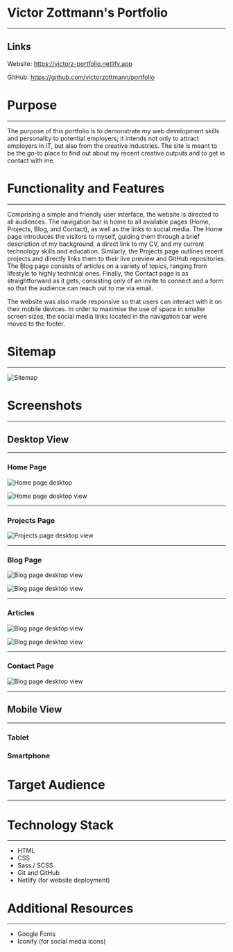 

# Victor Zottmann's Portfolio

---

## Links

Website: https://victorz-portfolio.netlify.app

GitHub: https://github.com/victorzottmann/portfolio

# Purpose

---

The purpose of this portfolio is to demonstrate my web development skills and personality to potential employers; it intends not only to attract employers in IT, but also from the creative industries. The site is meant to be the go-to place to find out about my recent creative outputs and to get in contact with me.

# Functionality and Features

---

Comprising a simple and friendly user interface, the website is directed to all audiences. The navigation bar is home to all available pages (Home, Projects, Blog, and Contact), as well as the links to social media. The Home page introduces the visitors to myself, guiding them through a brief description of my background, a direct link to my CV, and my current technology skills and education. Similarly, the Projects page outlines recent projects and directly links them to their live preview and GitHub repositories. The Blog page consists of articles on a variety of topics, ranging from lifestyle to highly technical ones. Finally, the Contact page is as straightforward as it gets, consisting only of an invite to connect and a form so that the audience can reach out to me via email. 

The website was also made responsive so that users can interact with it on their mobile devices. In order to maximise the use of space in smaller screen sizes, the social media links located in the navigation bar were moved to the footer.

# Sitemap

---

![Sitemap](src/docs/screenshots/sitemap.jpg)

# Screenshots

---

## Desktop View

---

### Home Page

![Home page desktop](src/docs/screenshots/home-desktop1.jpg)



![Home page desktop view](src/docs/screenshots/home-desktop2.jpg)

---

### Projects Page

![Projects page desktop view](src/docs/screenshots/projects-desktop1.jpg)

---

### Blog Page

![Blog page desktop view](src/docs/screenshots/blog-desktop1.jpg)

![Blog page desktop view](src/docs/screenshots/blog-desktop2.jpg)

---

### Articles

![Blog page desktop view](src/docs/screenshots/article-desktop1.jpg)

![Blog page desktop view](src/docs/screenshots/article-desktop2.jpg)

---

### Contact Page

![Blog page desktop view](src/docs/screenshots/contact-desktop.jpg)

---

## Mobile View

---

### Tablet



### Smartphone

# Target Audience

---



# Technology Stack

---

- HTML
- CSS
- Sass / SCSS
- Git and GitHub
- Netlify (for website deployment)

# Additional Resources

---

- Google Fonts
- Iconify (for social media icons)

